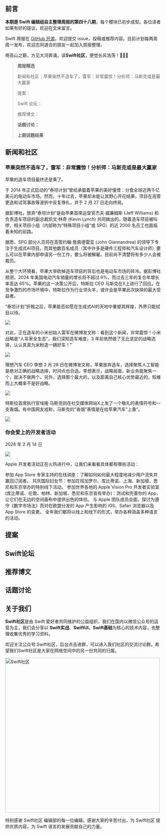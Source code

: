 ## 前言

**本期是 Swift 编辑组自主整理周报的第四十八期**，每个模块已初步成型。各位读者如果有好的提议，欢迎在文末留言。

Swift 周报在 [GitHub 开源](https://github.com/SwiftCommunityRes/SwiftWeekly "SwiftWeekly")，欢迎提交 issue，投稿或推荐内容。目前计划每两周周一发布，欢迎志同道合的朋友一起加入周报整理。

倚高山之巅，方见大河奔涌。读**Swift社区**，便觉长风浩荡！👊👊👊

> **周报精选**
>
> 新闻和社区：苹果突然不造车了，雷军：非常震惊！分析师：马斯克或是最大赢家
> 
> 提案：
> 
> Swift 论坛：
>
> 推荐博文：
>
> **话题讨论：** 
> 
> 
>
>**上期话题结果**



## 新闻和社区

### 苹果突然不造车了，雷军：非常震惊！分析师：马斯克或是最大赢家

苹果的造车项目最终还是黄了。

于 2014 年正式启动的“泰坦计划”曾经承载着苹果的美好憧憬：分食全球近两千亿美元的电动车市场。然而，十年过去，苹果却未能让其野心开花结果，项目在高管更迭和试驾事故等波折中反复挣扎，并于 2 月 27 日走向终局。

据彭博社，放弃“泰坦计划”是由苹果首席运营官杰夫·威廉姆斯 (Jeff Williams) 和负责造车项目的副总裁凯文·林奇 (Kevin Lynch) 共同做出的。随着造车项目被叫停，相关项目小组（内部称为“特殊项目小组”或 SPG）的近 2000 名员工也面临着未知的前路。

据悉，SPG 部分人员将在高管约翰·詹南德雷亚 (John Giannandrea) 的领导下专注于生成式AI项目。而其他数百名成员（其中许多是硬件工程师和汽车设计师）要么可以在苹果内部申请另一份工作，要么将被解雇。目前尚不清楚将有多少人会被裁员。

从整个大环境看，苹果大举砍掉造车项目的背后也是电动车市场的转冷。据彭博社预测，2024 年美国电动汽车销量的增长将不超过 9%，而过去三年的复合年增长率高达 65%。苹果的这一决策公开后，特斯拉 CEO 马斯克在X上进行了回应。在竞争激烈的市场环境中，特斯拉作为行业领头羊，或许会是苹果此次抉择的最大受益者。

“泰坦计划”折戟之后，苹果能否如愿在生成式AI的天地中重塑其辉煌，外界只能拭目以待。

![](https://tmp-file-1252627319.cos.ap-shanghai.myqcloud.com/wx_article_img/CFF20LXzkOzP9RNPkLFCxvHE42MgHicib2R858blKVJZiciahvFicxniadhdAtpD5UCpmSOJoUSuHGqib49WOmcZvT2kg.jpg)

对此，正在造车的小米创始人雷军在微博发文称：看到这个新闻，非常震惊！小米战略是“人车家全生态”，我们深知造车难度，3 年前依然做了无比坚定的战略选择，认认真真为米粉造一辆好车！”

![](https://tmp-file-1252627319.cos.ap-shanghai.myqcloud.com/wx_article_img/CFF20LXzkOzP9RNPkLFCxvHE42MgHicib21wa54X6iaY0YhPkkwOjdw0b4oJnkJScJrd5SQEpQXUtQUWtsCCYlSgg.jpg)

理想汽车 CEO 李想 2 月 28 日在微博发文称，苹果放弃造车，选择聚焦人工智能是绝对正确的战略选择，时间点也合适。李想表示，战略层面，新业务能聚焦一个，就决不做两个。另外，选择那个最大的，以及距离自己核心优势最近的，知难而上大概率不是好战略。

![](https://tmp-file-1252627319.cos.ap-shanghai.myqcloud.com/wx_article_img/CFF20LXzkOzP9RNPkLFCxvHE42MgHicib2aCenHKWIy1HLmD5Mcn2JBPYXwzVht1OtfKxJicCsIf3iagsOb2eF1rIQ.png)

特斯拉首席执行官埃隆·马斯克则在社交媒体网站X上发了一个敬礼的表情符号和一支香烟。有中国网友戏称，马斯克的“香烟”表情是在给苹果汽车“上香”。

![](https://tmp-file-1252627319.cos.ap-shanghai.myqcloud.com/wx_article_img/CFF20LXzkOzP9RNPkLFCxvHE42MgHicib218MvDL7RfngK5JQRQXZ5Z9rOXAibuc3uib47BgibI9407b6N40bP1GibYA.png)


### 你会爱上的开发者活动

2024 年 2 月 14 日

![](https://devimages-cdn.apple.com/wwdc-services/articles/images/02C54728-A44D-49AF-923D-EC54D9EBF3DC/2048.jpeg)


Apple 开发者活动正在火热进行中，让我们来看看具体都有哪些活动：

参加 App Store 专家主持的在线讲座：了解如何如何最大程度地减少用户流失并赢回订阅者。
共庆国际妇女节：参加在班加罗尔、库比蒂诺、上海、新加坡、悉尼和东京举办的特别线下活动。
参加世界各地的 Apple Vision Pro 开发者实验室 (库比蒂诺、伦敦、柏林、新加坡、悉尼和东京皆有举办)：测试和完善你的 App，让它们在无边的空间画布中提供出色的体验。
与 Apple 团队成员会面，探讨为遵守《数字市场法》而对在欧盟分发的 App 产生影响的 iOS、Safari 浏览器以及 App Store 的变更。
全年我们都将以线上和线下的形式，举办各种涵盖多种语言的活动。

## 提案


## Swift论坛

## 推荐博文

## 话题讨论


## 关于我们

**Swift社区**是由 Swift 爱好者共同维护的公益组织，我们在国内以微信公众号的运营为主，我们会分享以 **Swift实战**、**SwiftUl**、**Swift基础**为核心的技术内容，也整理收集优秀的学习资料。

欢迎关注公众号:Swift社区，后台点击进群，可以进入我们社区的交流讨论群。希望我们Swift社区是大家在网络空间中的另一份共同的归属。

<img width="500" alt="Swift社区" src="https://user-images.githubusercontent.com/24238160/132703149-34121c6c-fd18-491c-a697-58a0fabf3060.png">

特别感谢 Swift社区 编辑部的每一位编辑，感谢大家的辛苦付出，为 Swift社区 提供优质内容，为 Swift 语言的发展贡献自己的力量。
